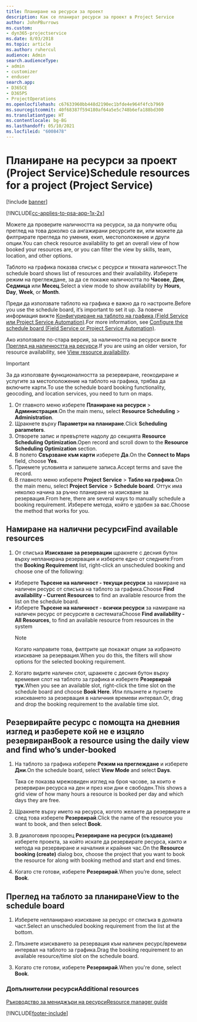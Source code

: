 ```yaml
---
title: Планиране на ресурси за проект
description: Как се планират ресурси за проект в Project Service
author: JohnPBurrows
ms.custom:
- dyn365-projectservice
ms.date: 8/03/2018
ms.topic: article
ms.author: ruhercul
audience: Admin
search.audienceType:
- admin
- customizer
- enduser
search.app:
- D365CE
- D365PS
- ProjectOperations
ms.openlocfilehash: c67633960bb448d2190ec1bfde4e964f4fcb7969
ms.sourcegitcommit: 40f68387f594180af64a5e5c748b6efa188bd300
ms.translationtype: HT
ms.contentlocale: bg-BG
ms.lasthandoff: 05/10/2021
ms.locfileid: "6008478"
---
```

# <a name="schedule-resources-for-a-project-project-service"></a><span data-ttu-id="904f5-103">Планиране на ресурси за проект (Project Service)</span><span class="sxs-lookup"><span data-stu-id="904f5-103">Schedule resources for a project (Project Service)</span></span>

[!include [banner](../includes/psa-now-project-operations.md)]

[!INCLUDE[cc-applies-to-psa-app-1x-2x](../includes/cc-applies-to-psa-app-1x-2x.md)]

<span data-ttu-id="904f5-104">Можете да проверите наличността на ресурси, за да получите общ преглед на това доколко са ангажирани ресурсите ви, или можете да филтрирате прегледа по умения, екип, местоположение и други опции.</span><span class="sxs-lookup"><span data-stu-id="904f5-104">You can check resource availability to get an overall view of how booked your resources are, or you can filter the view by skills, team, location, and other options.</span></span>  
  
<span data-ttu-id="904f5-105">Таблото на графика показва списък с ресурси и тяхната наличност.</span><span class="sxs-lookup"><span data-stu-id="904f5-105">The schedule board shows list of resources and their availability.</span></span> <span data-ttu-id="904f5-106">Изберете режим на преглеждане, за да се покаже наличността по **Часове**, **Ден**, **Седмица** или **Месец**.</span><span class="sxs-lookup"><span data-stu-id="904f5-106">Select a view mode to show availability by **Hours**, **Day**, **Week**, or **Month**.</span></span>  
  
<span data-ttu-id="904f5-107">Преди да използвате таблото на графика е важно да го настроите.</span><span class="sxs-lookup"><span data-stu-id="904f5-107">Before you use the schedule board, it’s important to set it up.</span></span> <span data-ttu-id="904f5-108">За повече информация вижте [Конфигуриране на таблото на графика (Field Service или Project Service Automation)](/dynamics365/field-service/configure-schedule-board).</span><span class="sxs-lookup"><span data-stu-id="904f5-108">For more information, see [Configure the schedule board (Field Service or Project Service Automation)](/dynamics365/field-service/configure-schedule-board).</span></span>
  
<span data-ttu-id="904f5-109">Ако използвате по-стара версия, за наличността на ресурси вижте [Преглед на наличността на ресурси](../psa/view-resource-availability.md).</span><span class="sxs-lookup"><span data-stu-id="904f5-109">If you are using an older version, for resource availability, see [View resource availability](../psa/view-resource-availability.md).</span></span>  

> [!IMPORTANT]
>  <span data-ttu-id="904f5-110">За да използвате функционалността за резервиране, геокодиране и услугите за местоположение на таблото на графика, трябва да включите карти.</span><span class="sxs-lookup"><span data-stu-id="904f5-110">To use the schedule board booking functionality, geocoding, and location services, you need to turn on maps.</span></span>  
> 
> 1. <span data-ttu-id="904f5-111">От главното меню изберете **Планиране на ресурси** > **Администрация**.</span><span class="sxs-lookup"><span data-stu-id="904f5-111">On the main menu, select **Resource Scheduling** > **Administration**.</span></span>  
> 2. <span data-ttu-id="904f5-112">Щракнете върху **Параметри на планиране**.</span><span class="sxs-lookup"><span data-stu-id="904f5-112">Click **Scheduling parameters**.</span></span>  
> 3. <span data-ttu-id="904f5-113">Отворете запис и превъртете надолу до секцията **Resource Scheduling Optimization**.</span><span class="sxs-lookup"><span data-stu-id="904f5-113">Open record and scroll down to the **Resource Scheduling Optimization** section.</span></span>  
> 4. <span data-ttu-id="904f5-114">В полето **Свързване към карти** изберете **Да**.</span><span class="sxs-lookup"><span data-stu-id="904f5-114">On the **Connect to Maps** field, choose **Yes**.</span></span>  
> 5. <span data-ttu-id="904f5-115">Приемете условията и запишете записа.</span><span class="sxs-lookup"><span data-stu-id="904f5-115">Accept terms and save the record.</span></span>  
> 6. <span data-ttu-id="904f5-116">В главното меню изберете **Project Service** > **Табло на графика**.</span><span class="sxs-lookup"><span data-stu-id="904f5-116">On the main menu, select **Project Service** > **Schedule board**.</span></span> <span data-ttu-id="904f5-117">Оттук има няколко начина за ръчно планиране на изискване за резервация.</span><span class="sxs-lookup"><span data-stu-id="904f5-117">From here, there are several ways to manually schedule a booking requirement.</span></span> <span data-ttu-id="904f5-118">Изберете метода, който е удобен за вас.</span><span class="sxs-lookup"><span data-stu-id="904f5-118">Choose the method that works for you.</span></span>
  
## <a name="find-available-resources"></a><span data-ttu-id="904f5-119">Намиране на налични ресурси</span><span class="sxs-lookup"><span data-stu-id="904f5-119">Find available resources</span></span>

1.  <span data-ttu-id="904f5-120">От списъка **Изискване за резервации** щракнете с десния бутон върху непланирана резервация и изберете едно от следните:</span><span class="sxs-lookup"><span data-stu-id="904f5-120">From the **Booking Requirement** list, right-click an unscheduled booking and choose one of the following:</span></span>  
  
- <span data-ttu-id="904f5-121">Изберете **Търсене на наличност - текущи ресурси** за намиране на наличен ресурс от списъка на таблото за графика.</span><span class="sxs-lookup"><span data-stu-id="904f5-121">Choose **Find availability - Current Resources** to find an available resource from the list on the schedule board.</span></span>  
- <span data-ttu-id="904f5-122">Изберете **Търсене на наличност - всички ресурси** за намиране на наличен ресурс от ресурсите в системата</span><span class="sxs-lookup"><span data-stu-id="904f5-122">Choose **Find availability - All Resources**, to find an available resource from resources in the system</span></span>  
   > [!NOTE]
   >  <span data-ttu-id="904f5-123">Когато направите това, филтрите ще покажат опции за избраното изискване за резервация.</span><span class="sxs-lookup"><span data-stu-id="904f5-123">When you do this, the filters will show options for the selected booking requirement.</span></span>  
  
2. <span data-ttu-id="904f5-124">Когато видите наличен слот, щракнете с десния бутон върху времевия слот на таблото за графика и изберете **Резервирай тук**.</span><span class="sxs-lookup"><span data-stu-id="904f5-124">When you see an available slot, right-click the time slot on the schedule board and choose **Book Here**.</span></span> <span data-ttu-id="904f5-125">Или плъзнете и пуснете изискването за резервация в наличния времеви интервал.</span><span class="sxs-lookup"><span data-stu-id="904f5-125">Or, drag and drop the booking requirement to the available time slot.</span></span>  
  

## <a name="book-a-resource-using-the-daily-view-and-find-whos-under-booked"></a><span data-ttu-id="904f5-126">Резервирайте ресурс с помощта на дневния изглед и разберете кой не е изцяло резервиран</span><span class="sxs-lookup"><span data-stu-id="904f5-126">Book a resource using the daily view and find who’s under-booked</span></span>
  
1.  <span data-ttu-id="904f5-127">На таблото за графика изберете **Режим на преглеждане** и изберете **Дни**.</span><span class="sxs-lookup"><span data-stu-id="904f5-127">On the schedule board, select **View Mode** and select **Days**.</span></span>  
  
    <span data-ttu-id="904f5-128">Така се показва мрежовиден изглед на броя часове, за които е резервиран ресурса на ден и през кои дни е свободен.</span><span class="sxs-lookup"><span data-stu-id="904f5-128">This shows a grid view of how many hours a resource is booked per day and which days they are free.</span></span>  
  
2.  <span data-ttu-id="904f5-129">Щракнете върху името на ресурса, когото желаете да резервирате и след това изберете **Резервирай**.</span><span class="sxs-lookup"><span data-stu-id="904f5-129">Click the name of the resource you want to book, and then select **Book**.</span></span>  
  
3.  <span data-ttu-id="904f5-130">В диалоговия прозорец **Резервиране на ресурси (създаване)** изберете проекта, за който искате да резервирате ресурса, както и метода на резервиране и началния и крайния час.</span><span class="sxs-lookup"><span data-stu-id="904f5-130">On the **Resource booking (create)** dialog box, choose the project that you want to book the resource for along with booking method and start and end times.</span></span>  
  
4.  <span data-ttu-id="904f5-131">Когато сте готови, изберете **Резервирай**.</span><span class="sxs-lookup"><span data-stu-id="904f5-131">When you’re done, select **Book**.</span></span>  
  
## <a name="view-to-the-schedule-board"></a><span data-ttu-id="904f5-132">Преглед на таблото за планиране</span><span class="sxs-lookup"><span data-stu-id="904f5-132">View to the schedule board</span></span>
  
1.  <span data-ttu-id="904f5-133">Изберете непланирано изискване за ресурс от списъка в долната част.</span><span class="sxs-lookup"><span data-stu-id="904f5-133">Select an unscheduled booking requirement from the list at the bottom.</span></span>  
  
2.  <span data-ttu-id="904f5-134">Плъзнете изискването за резервация към наличен ресурс/времеви интервал на таблото за графика.</span><span class="sxs-lookup"><span data-stu-id="904f5-134">Drag the booking requirement to an available resource/time slot on the schedule board.</span></span>  
  
3.  <span data-ttu-id="904f5-135">Когато сте готови, изберете **Резервирай**.</span><span class="sxs-lookup"><span data-stu-id="904f5-135">When you're done, select **Book**.</span></span>  
  
### <a name="additional-resources"></a><span data-ttu-id="904f5-136">Допълнителни ресурси</span><span class="sxs-lookup"><span data-stu-id="904f5-136">Additional resources</span></span>  
 [<span data-ttu-id="904f5-137">Ръководство за мениджъри на ресурси</span><span class="sxs-lookup"><span data-stu-id="904f5-137">Resource manager guide</span></span>](../psa/resource-manager-guide.md)


[!INCLUDE[footer-include](../includes/footer-banner.md)]